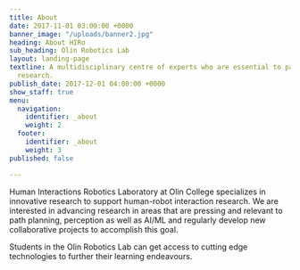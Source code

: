 ```yaml
---
title: About
date: 2017-11-01 03:00:00 +0000
banner_image: "/uploads/banner2.jpg"
heading: About HIRo
sub_heading: Olin Robotics Lab
layout: landing-page
textline: A multidisciplinary centre of experts who are essential to patient-oriented
  research.
publish_date: 2017-12-01 04:00:00 +0000
show_staff: true
menu:
  navigation:
    identifier: _about
    weight: 2
  footer:
    identifier: _about
    weight: 3
published: false

---
```

Human Interactions Robotics Laboratory at Olin College specializes in innovative research to support human-robot interaction research. We are interested in advancing research in areas that are pressing and relevant to path planning, perception as well as AI/ML and regularly develop new collaborative projects to accomplish this goal. 

Students in the Olin Robotics Lab can get access to cutting edge technologies to further their learning endeavours.